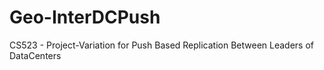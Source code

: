 # Geo-InterDCPush
CS523 - Project-Variation for Push Based Replication Between Leaders of DataCenters
